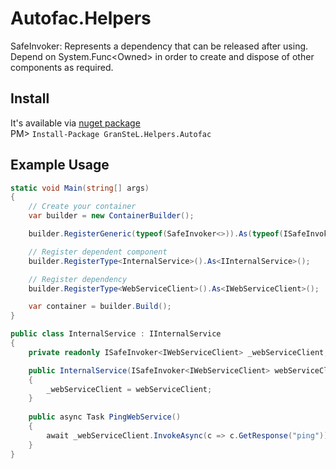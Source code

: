 Autofac.Helpers
================

SafeInvoker:
Represents a dependency that can be released after using. 
Depend on System.Func<Owned<T>> in order to create and dispose of other components as required.

Install
-------
It's available via [nuget package](https://www.nuget.org/packages/topshelf.autofac)  
PM> `Install-Package GranSteL.Helpers.Autofac`

Example Usage
-------------
```csharp
static void Main(string[] args)
{
    // Create your container
    var builder = new ContainerBuilder();

    builder.RegisterGeneric(typeof(SafeInvoker<>)).As(typeof(ISafeInvoker<>)).SingleInstance();

    // Register dependent component
    builder.RegisterType<InternalService>().As<IInternalService>();

    // Register dependency
    builder.RegisterType<WebServiceClient>().As<IWebServiceClient>();

    var container = builder.Build();
}

public class InternalService : IInternalService
{
    private readonly ISafeInvoker<IWebServiceClient> _webServiceClient;

    public InternalService(ISafeInvoker<IWebServiceClient> webServiceClient)
    {
        _webServiceClient = webServiceClient;
    }
    
    public async Task PingWebService()
    {
        await _webServiceClient.InvokeAsync(c => c.GetResponse("ping"));
    }
}
```
